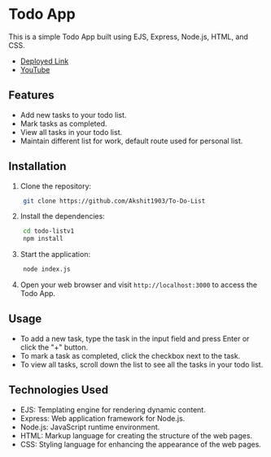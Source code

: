 # Todo App

This is a simple Todo App built using EJS, Express, Node.js, HTML, and CSS.

- <a href="https://to-do-list-phi-flax-65.vercel.app/" target="_blank">Deployed Link</a>
- <a href="https://youtu.be/BjInmzi_RTQ" target="_blank">YouTube</a>

## Features

- Add new tasks to your todo list.
- Mark tasks as completed.
- View all tasks in your todo list.
- Maintain different list for work, default route used for personal list.

## Installation

1. Clone the repository:

```bash
    git clone https://github.com/Akshit1903/To-Do-List
```

2. Install the dependencies:

```bash
    cd todo-listv1
    npm install
```

3. Start the application:

```bash
    node index.js
```

4. Open your web browser and visit `http://localhost:3000` to access the Todo App.

## Usage

- To add a new task, type the task in the input field and press Enter or click the "+" button.
- To mark a task as completed, click the checkbox next to the task.
- To view all tasks, scroll down the list to see all the tasks in your todo list.

## Technologies Used

- EJS: Templating engine for rendering dynamic content.
- Express: Web application framework for Node.js.
- Node.js: JavaScript runtime environment.
- HTML: Markup language for creating the structure of the web pages.
- CSS: Styling language for enhancing the appearance of the web pages.
